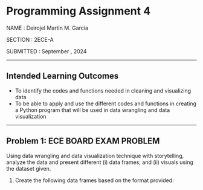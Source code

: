 # Programming Assignment 4
NAME : Deirojel Martin M. Garcia

SECTION : 2ECE-A

SUBMITTED : September , 2024

***
## Intended Learning Outcomes

  - To identify the codes and functions needed in cleaning and visualizing data
  - To be able to apply and use the different codes and functions in creating a Python program that will
be used in data wrangling and data visualization

***
## Problem 1: ECE BOARD EXAM PROBLEM

Using data wrangling and data visualization technique with
storytelling, analyze the data and present different (i) data frames; and (ii) visuals using the dataset given.

1. Create the following data frames based on the format provided:
